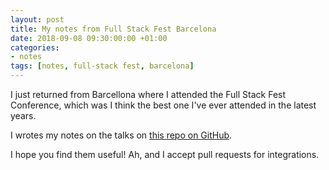 ```yaml
---
layout: post
title: My notes from Full Stack Fest Barcelona
date: 2018-09-08 09:30:00:00 +01:00
categories:
- notes
tags: [notes, full-stack fest, barcelona]
---
```


I just returned from Barcellona where I attended the Full Stack Fest Conference, which was I think the best one I've ever attended in the latest years.

I wrotes my notes on the talks on [this repo on GitHub](https://github.com/verlok/fullStackFest2018).

I hope you find them useful! Ah, and I accept pull requests for integrations.
